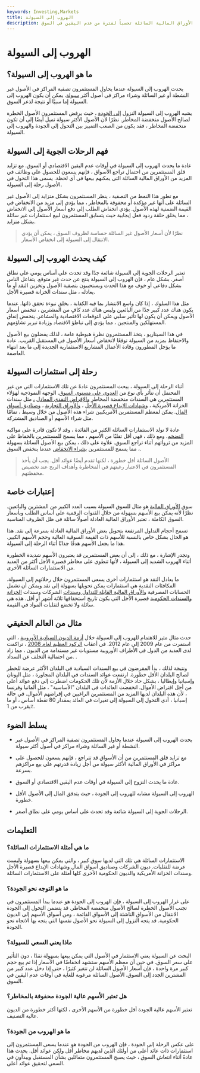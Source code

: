 ```yaml
---
keywords: Investing,Markets
title: الهروب إلى السيولة
description: يشير الهروب إلى السيولة إلى تحرك جماعي من قبل المستثمرين نحو الأوراق المالية السائلة تحسباً لفترة من عدم اليقين في السوق.
---
```


# الهروب إلى السيولة
## ما هو الهروب إلى السيولة؟

يحدث الهروب إلى السيولة عندما يحاول المستثمرون تصفية المراكز في الأصول غير النشطة أو غير السائلة وشراء مراكز في أصول أكثر [سيولة](/liquidity). يمكن أن يكون الهروب إلى السيولة إما سببًا أو نتيجة لذعر السوق.

يشبه الهروب إلى السيولة النزول [إلى الجودة](/flighttoquality) ، حيث يرفض المستثمرون الأصول الخطرة لصالح الأصول منخفضة المخاطر. نظرًا لأن الأصول الأكثر سيولة تميل أيضًا إلى أن تكون منخفضة المخاطر ، فقد يكون من الصعب التمييز بين التحول إلى الجودة والهروب إلى السيولة.

## فهم الرحلات الجوية إلى السيولة

عادة ما يحدث الهروب إلى السيولة في أوقات عدم اليقين الاقتصادي أو السوق. مع تزايد قلق المستثمرين من احتمال تراجع الأسواق ، فإنهم يسعون للحصول على وظائف في المزيد من الأوراق المالية السائلة التي يمكنهم بيعها في أي لحظة. يسمى هذا التحول في الأصول رحلة إلى السيولة.

مع تطور هذا النمط من التصفية ، ينظر المستثمرون بشكل متزايد إلى الأصول غير السائلة على أنها غير مؤكدة أو محفوفة بالمخاطر ، مما يؤدي إلى مزيد من الانخفاض في القيمة الضمنية لهذه الأصول. يؤدي انخفاض الطلب إلى دفع أسعار الأصول إلى الانخفاض ، مما يخلق حلقة ردود فعل إيجابية حيث يتسابق المستثمرون لبيع استثمارات غير سائلة بشكل متزايد.

> نظرًا لأن أسعار الأصول غير السائلة حساسة لظروف السوق ، يمكن أن يؤدي الانتقال إلى السيولة إلى انخفاض الأسعار.

>

## كيف يحدث الهروب إلى السيولة

تعتبر الرحلات الجوية إلى السيولة شائعة جدًا وقد تحدث على أساس يومي على نطاق أصغر. بشكل عام ، فإن الهروب إلى السيولة ينتج عن حدث غير متوقع. يتفاعل الناس بشكل دفاعي أو خوف مع هذا الحدث ويستجيبون بتصفية الأصول وتخزين النقد أو ما يعادله ، مثل سندات الخزانة قصيرة الأجل.

مثل هذا السلوك ، إذا كان واسع الانتشار بما فيه الكفاية ، يخلق نبوءة تحقق ذاتها. عندما يكون هناك عدد كبير جدًا من البائعين وليس هناك عدد كافٍ من المشترين ، تنخفض أسعار الأصول ويمكن أن يكون لها تأثير سلبي على التوقعات الاقتصادية والمشاعر. ينخفض إنفاق المستهلكين والمنتجين ، مما يؤدي إلى تباطؤ الاقتصاد وزيادة تبرير تشاؤمهم.

في هذا السيناريو ، يتخذ المستثمرون نظرة هبوطية عامة ، لذلك يفضلون بيع الأصول والاحتفاظ بمزيد من السيولة توقعًا لانخفاض أسعار الأصول في المستقبل القريب. عادة ما يؤجل المطورون وقادة الأعمال المشاريع الاستثمارية الجديدة إلى ما بعد انتهاء العاصفة.

## رحلة إلى استثمارات السيولة

أثناء الرحلة إلى السيولة ، يبحث المستثمرون عادةً عن تلك الاستثمارات التي من غير المحتمل أن تتأثر بأي نوع من [العدوى على مستوى السوق](/contagion). الوجهة النموذجية لهؤلاء المستثمرين هي السندات منخفضة المخاطر [والإقراض النقدي المعادل](/cashequivalents) [،](/cashequivalents) مثل سندات الخزانة الأمريكية ، [وشهادات الإيداع قصيرة الأجل](/certificateofdeposit) ، [والأوراق التجارية](/commercialpaper) ، [وصناديق أسواق المال](/money-marketfund). يمكن لمعظم المستثمرين الأمريكيين شراء هذه الأصول من خلال وسيط ، تمامًا مثل شراء الأسهم أو الصناديق المشتركة.

عادة لا تولد الاستثمارات السائلة الكثير من الفائدة ، وقد لا تكون قادرة على مواكبة [التضخم](/inflation). ومع ذلك ، فهي أقل تقلبًا من الأسهم ، مما يسمح للمستثمرين بالحفاظ على المزيد من ثرواتهم أثناء تراجع السوق. علاوة على ذلك ، يمكن بيع الأصول السائلة بسهولة ، مما يسمح للمستثمرين [بشراء الانخفاض](/buy-the-dips) عندما ينخفض السوق.

> الأصول السائلة أقل خطورة ، لكنها تقدم أيضًا عوائد أقل. يجب أن يأخذ المستثمرون في الاعتبار رغبتهم في المخاطرة وأهداف الربح عند تخصيص محفظتهم.

>

## إعتبارات خاصة

سوق [الأوراق المالية](/stockmarket) هو مثال للسوق السيولة بسبب العدد الكبير من المشترين والبائعين. نظرًا لأنه يمكن بيع الأسهم بسهولة من خلال القنوات الرقمية على أساس الطلب وبأسعار السوق الكاملة ، تعتبر الأوراق المالية العادلة أصولًا سائلة في ظل الظروف المناسبة.

تسمح أحجام التداول المرتفعة بتحويل بعض الأوراق المالية العادلة بسرعة إلى نقد. هذا هو الحال بشكل خاص بالنسبة للأسهم ذات القيمة السوقية العالية وحجم الأسهم الكبير. هذا ما يجعل الأسهم هدفًا جذابًا أثناء الرحلة إلى السيولة.

وتجدر الإشارة ، مع ذلك ، إلى أن بعض المستثمرين قد يعتبرون الأسهم شديدة الخطورة أثناء الهروب الشديد إلى السيولة ، لأنها تنطوي على مخاطر قصيرة الأجل أكثر من العديد من الاستثمارات السائلة الأخرى.

ما يعادل النقد هو استثمارات أخرى يسعى المستثمرون خلال رحلاتهم إلى السيولة. المكافئات النقدية هي استثمارات يمكن تحويلها بسهولة إلى نقد ويمكن أن تشمل الحسابات المصرفية [والأوراق المالية القابلة للتداول وسندات](/marketablesecurities) الشركات وسندات [الخزانة](/treasurybill) [والسندات الحكومية](/government-bond) قصيرة الأجل التي يكون تاريخ استحقاقها ثلاثة أشهر أو أقل. هذه هي سائلة ولا تخضع لتقلبات المواد في القيمة.

## مثال من العالم الحقيقي

حدث مثال مثير للاهتمام للهروب إلى السيولة خلال [أزمة الديون السيادية الأوروبية](/european-sovereign-debt-crisis) ، التي استمرت من عام 2009 إلى عام 2012. في أعقاب [الركود العظيم لعام 2008](/great-recession) ، تراكمت لدى العديد من الدول في الأطراف الأوروبية مستويات غير مستدامة من الديون ، مما زاد من احتمالية التخلف عن السداد. .

ونتيجة لذلك ، بدأ المقرضون في بيع السندات السيادية في البلدان الأكثر عرضة للخطر لصالح البلدان الأقل خطورة. ارتفعت عوائد السندات في البلدان المجاورة ، مثل اليونان وإسبانيا وإيطاليا ، بشكل حاد خلال الأزمة لأن تلك الحكومات اضطرت إلى دفع عوائد أعلى من أجل اقتراض الأموال. انخفضت العائدات في البلدان "الأساسية" ، مثل ألمانيا وفرنسا ، لأن هذه البلدان لديها المزيد من المستثمرين الراغبين في إقراضهم الأموال. في حالة إسبانيا ، أدى التحول إلى السيولة إلى تغيرات في العائد بمقدار 80 نقطة أساس ، أو ما يقرب من 1٪.

## يسلط الضوء

- يحدث الهروب إلى السيولة عندما يحاول المستثمرون تصفية المراكز في الأصول غير النشطة أو غير السائلة وشراء مراكز في أصول أكثر سيولة.

- مع تزايد قلق المستثمرين من أن الأسواق قد تتراجع ، فإنهم يسعون للحصول على مراكز في الأوراق المالية الأكثر سيولة من أجل زيادة قدرتهم على بيع مراكزهم بسرعة.

- عادة ما يحدث النزوح إلى السيولة في أوقات عدم اليقين الاقتصادي أو السوق.

- الهروب إلى السيولة مشابه للهروب إلى الجودة ، حيث يتدفق المال إلى الأصول الأقل خطورة.

- الرحلات الجوية إلى السيولة شائعة وقد تحدث على أساس يومي على نطاق أصغر.

## التعليمات

### ما هي أمثلة الاستثمارات السائلة؟

الاستثمارات السائلة هي تلك التي لديها سوق كبير ، والتي يمكن بيعها بسهولة وليست عرضة للتقلبات. ديون الشركات وصناديق أسواق المال وشهادات الإيداع قصيرة الأجل وسندات الخزانة الأمريكية والديون الحكومية الأخرى كلها أمثلة على الاستثمارات السائلة.

### ما هو التوجه نحو الجودة؟

على غرار الهروب إلى السيولة ، فإن الهروب إلى الجودة هو عندما يبدأ المستثمرون في تجنب الأصول الخطرة لصالح الأصول منخفضة المخاطر. قد يتضمن التحول إلى الجودة الانتقال من الأسواق الناشئة إلى الأسواق القائمة ، ومن أسواق الأسهم إلى الديون الحكومية. قد يتجه النزول إلى السيولة نحو الأصول نفسها التي يتجه بها الاتجاه نحو الجودة.

### ماذا يعني السعي للسيولة؟

البحث عن السيولة يعني الاستثمار في الأصول التي يمكن بيعها بسهولة نقدًا ، دون التأثير على سعر السوق. في حين أن معظم الأسهم ستشهد انخفاضًا في الأسعار إذا تم بيع حجم كبير مرة واحدة ، فإن أسعار الأصول السائلة لن تتغير كثيرًا ، حتى إذا دخل عدد كبير من المشترين الجدد إلى السوق. الأصول السائلة مرغوبة للغاية في أوقات عدم اليقين في السوق.

### هل تعتبر الأسهم عالية الجودة محفوفة بالمخاطر؟

تعتبر الأسهم عالية الجودة أقل خطورة من الأسهم الأخرى ، لكنها أكثر خطورة من الديون عالية التصنيف.

### ما هو الهروب من الجودة؟

على عكس الرحلة إلى الجودة ، فإن الهروب من الجودة هو عندما يسعى المستثمرون إلى استثمارات ذات عائد أعلى من أولئك الذين لديهم مخاطر أقل ولكن عوائد أقل. يحدث هذا عادةً أثناء انتعاش السوق ، حيث يصبح المستثمرون متفائلين بشأن المستقبل ويبدأون في السعي لتحقيق عوائد أعلى.

